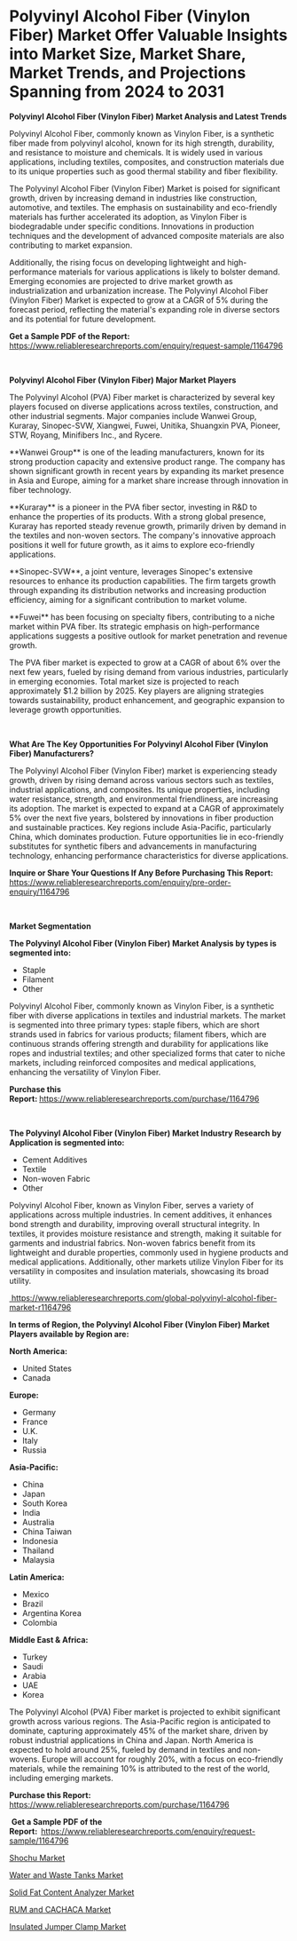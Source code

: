 <p><h1>Polyvinyl Alcohol Fiber (Vinylon Fiber) Market Offer Valuable Insights into Market Size, Market Share, Market Trends, and Projections Spanning from 2024 to 2031</h1></p><p><strong>Polyvinyl Alcohol Fiber (Vinylon Fiber) Market Analysis and Latest Trends</strong></p>
<p><p>Polyvinyl Alcohol Fiber, commonly known as Vinylon Fiber, is a synthetic fiber made from polyvinyl alcohol, known for its high strength, durability, and resistance to moisture and chemicals. It is widely used in various applications, including textiles, composites, and construction materials due to its unique properties such as good thermal stability and fiber flexibility.</p><p>The Polyvinyl Alcohol Fiber (Vinylon Fiber) Market is poised for significant growth, driven by increasing demand in industries like construction, automotive, and textiles. The emphasis on sustainability and eco-friendly materials has further accelerated its adoption, as Vinylon Fiber is biodegradable under specific conditions. Innovations in production techniques and the development of advanced composite materials are also contributing to market expansion.</p><p>Additionally, the rising focus on developing lightweight and high-performance materials for various applications is likely to bolster demand. Emerging economies are projected to drive market growth as industrialization and urbanization increase. The Polyvinyl Alcohol Fiber (Vinylon Fiber) Market is expected to grow at a CAGR of 5% during the forecast period, reflecting the material's expanding role in diverse sectors and its potential for future development.</p></p>
<p><strong>Get a Sample PDF of the Report:&nbsp;</strong> <a href="https://www.reliableresearchreports.com/enquiry/request-sample/1164796?utm_campaign=31&utm_medium=2&utm_source=Github&utm_content=ia&utm_term=29102024&utm_id=polyvinyl-alcohol-fiber-vinylon-fiber">https://www.reliableresearchreports.com/enquiry/request-sample/1164796</a></p>
<p>&nbsp;</p>
<p><strong>Polyvinyl Alcohol Fiber (Vinylon Fiber) Major Market Players</strong></p>
<p><p>The Polyvinyl Alcohol (PVA) Fiber market is characterized by several key players focused on diverse applications across textiles, construction, and other industrial segments. Major companies include Wanwei Group, Kuraray, Sinopec-SVW, Xiangwei, Fuwei, Unitika, Shuangxin PVA, Pioneer, STW, Royang, Minifibers Inc., and Rycere.</p><p>**Wanwei Group** is one of the leading manufacturers, known for its strong production capacity and extensive product range. The company has shown significant growth in recent years by expanding its market presence in Asia and Europe, aiming for a market share increase through innovation in fiber technology.</p><p>**Kuraray** is a pioneer in the PVA fiber sector, investing in R&D to enhance the properties of its products. With a strong global presence, Kuraray has reported steady revenue growth, primarily driven by demand in the textiles and non-woven sectors. The company's innovative approach positions it well for future growth, as it aims to explore eco-friendly applications.</p><p>**Sinopec-SVW**, a joint venture, leverages Sinopec's extensive resources to enhance its production capabilities. The firm targets growth through expanding its distribution networks and increasing production efficiency, aiming for a significant contribution to market volume.</p><p>**Fuwei** has been focusing on specialty fibers, contributing to a niche market within PVA fiber. Its strategic emphasis on high-performance applications suggests a positive outlook for market penetration and revenue growth.</p><p>The PVA fiber market is expected to grow at a CAGR of about 6% over the next few years, fueled by rising demand from various industries, particularly in emerging economies. Total market size is projected to reach approximately $1.2 billion by 2025. Key players are aligning strategies towards sustainability, product enhancement, and geographic expansion to leverage growth opportunities.</p></p>
<p>&nbsp;</p>
<p><strong>What Are The Key Opportunities For Polyvinyl Alcohol Fiber (Vinylon Fiber) Manufacturers?</strong></p>
<p><p>The Polyvinyl Alcohol Fiber (Vinylon Fiber) market is experiencing steady growth, driven by rising demand across various sectors such as textiles, industrial applications, and composites. Its unique properties, including water resistance, strength, and environmental friendliness, are increasing its adoption. The market is expected to expand at a CAGR of approximately 5% over the next five years, bolstered by innovations in fiber production and sustainable practices. Key regions include Asia-Pacific, particularly China, which dominates production. Future opportunities lie in eco-friendly substitutes for synthetic fibers and advancements in manufacturing technology, enhancing performance characteristics for diverse applications.</p></p>
<p><strong>Inquire or Share Your Questions If Any Before Purchasing This Report:</strong> <a href="https://www.reliableresearchreports.com/enquiry/pre-order-enquiry/1164796?utm_campaign=31&utm_medium=2&utm_source=Github&utm_content=ia&utm_term=29102024&utm_id=polyvinyl-alcohol-fiber-vinylon-fiber">https://www.reliableresearchreports.com/enquiry/pre-order-enquiry/1164796</a></p>
<p>&nbsp;</p>
<p><strong>Market Segmentation</strong></p>
<p><strong>The Polyvinyl Alcohol Fiber (Vinylon Fiber) Market Analysis by types is segmented into:</strong></p>
<p><ul><li>Staple</li><li>Filament</li><li>Other</li></ul></p>
<p><p>Polyvinyl Alcohol Fiber, commonly known as Vinylon Fiber, is a synthetic fiber with diverse applications in textiles and industrial markets. The market is segmented into three primary types: staple fibers, which are short strands used in fabrics for various products; filament fibers, which are continuous strands offering strength and durability for applications like ropes and industrial textiles; and other specialized forms that cater to niche markets, including reinforced composites and medical applications, enhancing the versatility of Vinylon Fiber.</p></p>
<p><strong>Purchase this Report:&nbsp;</strong><a href="https://www.reliableresearchreports.com/purchase/1164796?utm_campaign=31&utm_medium=2&utm_source=Github&utm_content=ia&utm_term=29102024&utm_id=polyvinyl-alcohol-fiber-vinylon-fiber">https://www.reliableresearchreports.com/purchase/1164796</a></p>
<p>&nbsp;</p>
<p><strong>The Polyvinyl Alcohol Fiber (Vinylon Fiber) Market Industry Research by Application is segmented into:</strong></p>
<p><ul><li>Cement Additives</li><li>Textile</li><li>Non-woven Fabric</li><li>Other</li></ul></p>
<p><p>Polyvinyl Alcohol Fiber, known as Vinylon Fiber, serves a variety of applications across multiple industries. In cement additives, it enhances bond strength and durability, improving overall structural integrity. In textiles, it provides moisture resistance and strength, making it suitable for garments and industrial fabrics. Non-woven fabrics benefit from its lightweight and durable properties, commonly used in hygiene products and medical applications. Additionally, other markets utilize Vinylon Fiber for its versatility in composites and insulation materials, showcasing its broad utility.</p></p>
<p><a href="https://www.reliableresearchreports.com/global-polyvinyl-alcohol-fiber-market-r1164796?utm_campaign=31&utm_medium=2&utm_source=Github&utm_content=ia&utm_term=29102024&utm_id=polyvinyl-alcohol-fiber-vinylon-fiber">&nbsp;https://www.reliableresearchreports.com/global-polyvinyl-alcohol-fiber-market-r1164796</a></p>
<p><strong>In terms of Region, the Polyvinyl Alcohol Fiber (Vinylon Fiber) Market Players available by Region are:</strong></p>
<p>
    <p> <strong> North America: </strong>
        <ul>
            <li>United States</li>
            <li>Canada</li>
        </ul>
        </p> 
    <p> <strong> Europe: </strong>
        <ul>
            <li>Germany</li>
            <li>France</li>
            <li>U.K.</li>
            <li>Italy</li>
            <li>Russia</li>
        </ul>
        </p> 
    <p> <strong> Asia-Pacific: </strong>
        <ul>
            <li>China</li>
            <li>Japan</li>
            <li>South Korea</li>
            <li>India</li>
            <li>Australia</li>
            <li>China Taiwan</li>
            <li>Indonesia</li>
            <li>Thailand</li>
            <li>Malaysia</li>
        </ul>
        </p> 
    <p> <strong> Latin America: </strong>
        <ul>
            <li>Mexico</li>
            <li>Brazil</li>
            <li>Argentina Korea</li>
            <li>Colombia</li>
        </ul>
        </p> 
    <p> <strong> Middle East & Africa: </strong>
        <ul>
            <li>Turkey</li>
            <li>Saudi</li>
            <li>Arabia</li>
            <li>UAE</li>
            <li>Korea</li>
        </ul>
    </p>
    </p>
<p><p>The Polyvinyl Alcohol (PVA) Fiber market is projected to exhibit significant growth across various regions. The Asia-Pacific region is anticipated to dominate, capturing approximately 45% of the market share, driven by robust industrial applications in China and Japan. North America is expected to hold around 25%, fueled by demand in textiles and non-wovens. Europe will account for roughly 20%, with a focus on eco-friendly materials, while the remaining 10% is attributed to the rest of the world, including emerging markets.</p></p>
<p><strong>Purchase this Report: </strong><a href="https://www.reliableresearchreports.com/purchase/1164796?utm_campaign=31&utm_medium=2&utm_source=Github&utm_content=ia&utm_term=29102024&utm_id=polyvinyl-alcohol-fiber-vinylon-fiber">https://www.reliableresearchreports.com/purchase/1164796</a></p>
<p>&nbsp;<strong>Get a Sample PDF of the Report:&nbsp;&nbsp;</strong><a href="https://www.reliableresearchreports.com/enquiry/request-sample/1164796?utm_campaign=31&utm_medium=2&utm_source=Github&utm_content=ia&utm_term=29102024&utm_id=polyvinyl-alcohol-fiber-vinylon-fiber">https://www.reliableresearchreports.com/enquiry/request-sample/1164796</a></p>
<p><strong></strong></p>
<p><p><a href="https://www.linkedin.com/pulse/shochu-market-segmentation-applications-types-growth-reportology-hvpac?utm_campaign=31&utm_medium=2&utm_source=Github&utm_content=ia&utm_term=29102024&utm_id=polyvinyl-alcohol-fiber-vinylon-fiber">Shochu Market</a></p><p><a href="https://github.com/RuthLucas64/Market-Research-Report-List-1/blob/main/water-and-waste-tanks-market.md?utm_campaign=31&utm_medium=2&utm_source=Github&utm_content=ia&utm_term=29102024&utm_id=polyvinyl-alcohol-fiber-vinylon-fiber">Water and Waste Tanks Market</a></p><p><a href="https://issuu.com/reportprime-2/docs/solid-fat-content-analyzer-market-s_24c27b8e73cc3b?utm_campaign=31&utm_medium=2&utm_source=Github&utm_content=ia&utm_term=29102024&utm_id=polyvinyl-alcohol-fiber-vinylon-fiber">Solid Fat Content Analyzer Market</a></p><p><a href="https://www.linkedin.com/pulse/rum-cachaca-market-global-regional-analysis-focus-region-owmhc?utm_campaign=31&utm_medium=2&utm_source=Github&utm_content=ia&utm_term=29102024&utm_id=polyvinyl-alcohol-fiber-vinylon-fiber">RUM and CACHACA Market</a></p><p><a href="https://issuu.com/reportprime-2/docs/insulated-jumper-clamp-market-size-_2d780d660cce47?utm_campaign=31&utm_medium=2&utm_source=Github&utm_content=ia&utm_term=29102024&utm_id=polyvinyl-alcohol-fiber-vinylon-fiber">Insulated Jumper Clamp Market</a></p></p>